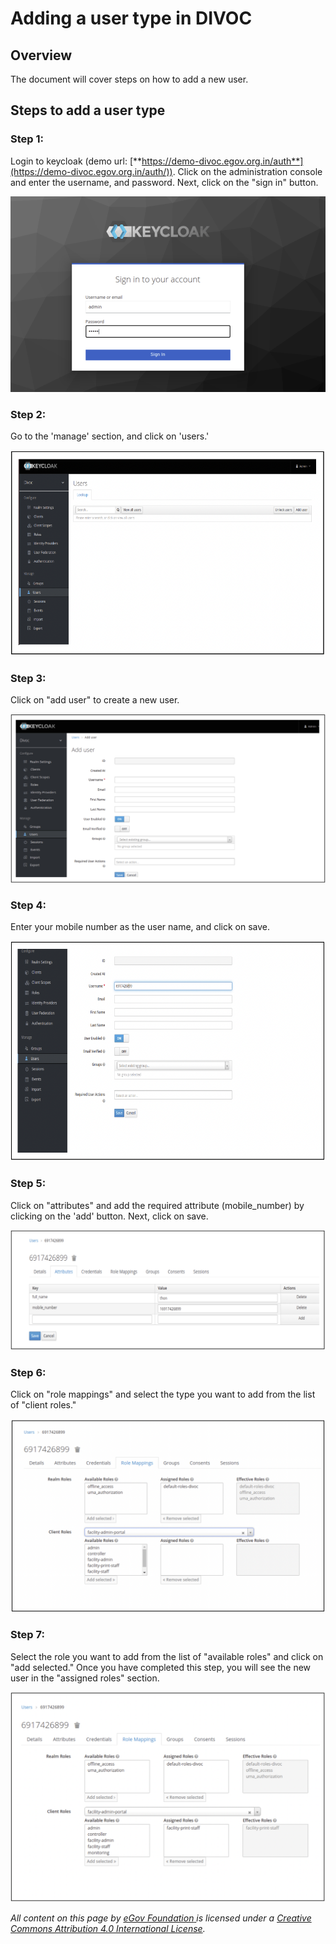# Adding a user type in DIVOC

## Overview

The document will cover steps on how to add a new user.

## Steps to add a user type

### Step 1:&#x20;

Login to keycloak (demo url: [**https://demo-divoc.egov.org.in/auth**](https://demo-divoc.egov.org.in/auth/)). Click on the administration console and enter the username, and password. Next, click on the "sign in" button.

![](<../.gitbook/assets/Screenshot 2022-05-04 at 10.58.41 AM.png>)

### Step 2:

Go to the 'manage' section, and click on 'users.'

![](<../.gitbook/assets/Screenshot 2022-05-04 at 11.23.10 AM.png>)

### Step 3:

Click on "add user" to create a new user.

![](<../.gitbook/assets/Screenshot 2022-05-04 at 11.25.40 AM.png>)

### Step 4:

Enter your mobile number as the user name, and click on save.

![](<../.gitbook/assets/Screenshot 2022-05-04 at 11.27.15 AM.png>)

### Step 5:

Click on "attributes" and add the required attribute (mobile\_number) by clicking on the 'add' button. Next, click on save.

![](<../.gitbook/assets/Screenshot 2022-05-04 at 11.28.38 AM.png>)

### Step 6:

Click on "role mappings" and select the type you want to add from the list of "client roles."

![](<../.gitbook/assets/Screenshot 2022-05-04 at 11.31.25 AM.png>)

### Step 7:

Select the role you want to add from the list of "available roles" and click on "add selected." Once you have completed this step, you will see the new user in the "assigned roles" section.

![](<../.gitbook/assets/Screenshot 2022-05-04 at 11.33.54 AM.png>)



_All content on this page by_ [_eGov Foundation_ ](https://egov.org.in)_is licensed under a_ [_Creative Commons Attribution 4.0 International License_](http://creativecommons.org/licenses/by/4.0/)_._
